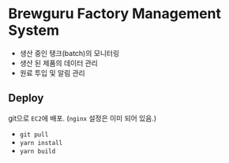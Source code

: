 # Brewguru Factory Management System

- 생산 중인 탱크(batch)의 모니터링
- 생산 된 제품의 데이터 관리
- 원료 투입 및 알림 관리

## Deploy

git으로 `EC2`에 배포. (`nginx` 설정은 이미 되어 있음.)

- `git pull`
- `yarn install`
- `yarn build`
